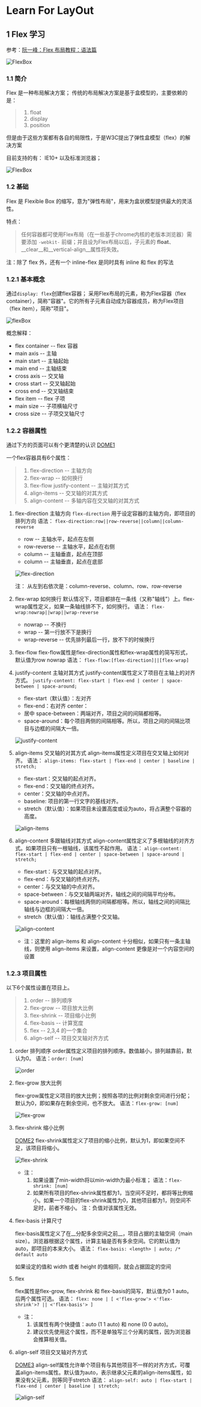 # Learn For LayOut

## 1 Flex 学习

参考：[阮一峰：Flex 布局教程：语法篇](http://www.ruanyifeng.com/blog/2015/07/flex-grammar.html)

![FlexBox](./flexBox.png)

### 1.1 简介

Flex 是一种布局解决方案； 传统的布局解决方案是基于盒模型的，主要依赖的是：

>1. float
>2. display
>3. position

但是由于这些方案都有各自的局限性，于是W3C提出了弹性盒模型（flex）的解决方案

目前支持的有： IE10+ 以及标准浏览器；

![FlexBox](./flexBox兼容性.png)

### 1.2 基础

Flex 是 Flexible Box 的缩写，意为"弹性布局"，用来为盒状模型提供最大的灵活性。

特点：

> 任何容器都可使用Flex布局（在一些基于chrome内核的老版本浏览器）需要添加 `-webkit-` 前缀；并且设为Flex布局以后，子元素的 __float__、__clear__和__vertical-align__属性将失效。

注：除了 flex 外，还有一个 inline-flex 是同时具有 inline 和 flex 的写法

### 1.2.1 基本概念

通过`display: flex`创建flex容器； 采用Flex布局的元素，称为Flex容器（flex container），简称"容器"。它的所有子元素自动成为容器成员，称为Flex项目（flex item），简称"项目"。

![flexBox](./flexBox基本概念.png)

概念解释：

- flex container -- flex 容器
- main axis -- 主轴
- main start -- 主轴起始
- main end -- 主轴结束
- cross axis -- 交叉轴
- cross start -- 交叉轴起始
- cross end -- 交叉轴结束
- flex item -- flex 子项
- main size -- 子项横轴尺寸
- cross size -- 子项交叉轴尺寸

### 1.2.2 容器属性

通过下方的页面可以有个更清楚的认识 [DOME1](./dome/dome.html)

一个flex容器具有6个属性：

> 1. flex-direction -- 主轴方向
> 2. flex-wrap -- 如何换行
> 3. flex-flow justify-content -- 主轴对其方式
> 4. align-items -- 交叉轴的对其方式
> 5. align-content -- 多轴内容在交叉轴的对其方式

1. flex-direction 主轴方向 `flex-direction` 用于设定容器的主轴方向，即项目的排列方向 语法： `flex-direction:row||row-reverse||column||column-reverse`

    - row -- 主轴水平，起点在左侧
    - row-reverse -- 主轴水平，起点在右侧
    - column -- 主轴垂直，起点在顶部
    - column -- 主轴垂直，起点在底部

    ![flex-direction](./flex-direction.png)

    注： 从左到右依次是：column-reverse、column、row、row-reverse

2. flex-wrap 如何换行 默认情况下，项目都排在一条线（又称"轴线"）上。flex-wrap属性定义，如果一条轴线排不下，如何换行。 语法： `flex-wrap:nowrap||wrap||wrap-reverse`

    - nowrap -- 不换行
    - wrap -- 第一行放不下是换行
    - wrap-reverse -- 优先排列最后一行，放不下的时候换行

3. flex-flow flex-flow属性是flex-direction属性和flex-wrap属性的简写形式，默认值为row nowrap 语法： `flex-flow:[flex-direction]||[flex-wrap]`

4. justify-content 主轴对其方式 justify-content属性定义了项目在主轴上的对齐方式。 `justify-content: flex-start | flex-end | center | space-between | space-around;`

    - flex-start（默认值）：左对齐
    - flex-end：右对齐 center：
    - 居中 space-between：两端对齐，项目之间的间隔都相等。
    - space-around：每个项目两侧的间隔相等。所以，项目之间的间隔比项目与边框的间隔大一倍。

    ![justify-content](./justify-content.png)

5. align-items 交叉轴的对其方式 align-items属性定义项目在交叉轴上如何对齐。 语法： `align-items: flex-start | flex-end | center | baseline | stretch;`

    - flex-start：交叉轴的起点对齐。
    - flex-end：交叉轴的终点对齐。
    - center：交叉轴的中点对齐。
    - baseline: 项目的第一行文字的基线对齐。
    - stretch（默认值）：如果项目未设置高度或设为auto，将占满整个容器的高度。

    ![align-items](./align-items.png)

6. align-content 多跟轴线对其方式 align-content属性定义了多根轴线的对齐方式。如果项目只有一根轴线，该属性不起作用。 语法： `align-content: flex-start | flex-end | center | space-between | space-around | stretch;`

    - flex-start：与交叉轴的起点对齐。
    - flex-end：与交叉轴的终点对齐。
    - center：与交叉轴的中点对齐。
    - space-between：与交叉轴两端对齐，轴线之间的间隔平均分布。
    - space-around：每根轴线两侧的间隔都相等。所以，轴线之间的间隔比轴线与边框的间隔大一倍。
    - stretch（默认值）：轴线占满整个交叉轴。

    ![align-content](./align-contents.png)

    - 注：这里的 align-items 和 align-content 十分相似，如果只有一条主轴线，则使用 align-items 来设置，align-content 更像是对一个内容空间的设置

### 1.2.3 项目属性

以下6个属性设置在项目上。

> 1. order -- 排列顺序
> 2. flex-grow -- 项目放大比例
> 3. flex-shrink -- 项目缩小比例
> 4. flex-basis -- 计算宽度
> 5. flex -- 2,3,4 的一个集合
> 6. align-self -- 项目交叉轴对齐方式

1. order 排列顺序 order属性定义项目的排列顺序。数值越小，排列越靠前，默认为0。 语法：`order: [num]`

    ![order](./order.png)

2. flex-grow 放大比例

    flex-grow属性定义项目的放大比例；按照各项的比例对剩余空间进行分配； 默认为0，即如果存在剩余空间，也不放大。 语法：`flex-grow: [num]`

      ![flex-grow](./flex-grow.png)

3. flex-shrink 缩小比例

    [DOME2](./dome/dome1.html) flex-shrink属性定义了项目的缩小比例，默认为1，即如果空间不足，该项目将缩小。

    ![flex-shrink](./flex-shrink.jpg)

    - 注：
      1. 如果设置了min-width将以min-width为最小标准； 语法：`flex-shrink: [num]`
      2. 如果所有项目的flex-shrink属性都为1，当空间不足时，都将等比例缩小。如果一个项目的flex-shrink属性为0，其他项目都为1，则空间不足时，前者不缩小。 注：负值对该属性无效。

4. flex-basis 计算尺寸

    flex-basis属性定义了在__分配多余空间之前__，项目占据的主轴空间（main size）。浏览器根据这个属性，计算主轴是否有多余空间。它的默认值为auto，即项目的本来大小。 语法： `flex-basis: <length> | auto; /* default auto`

    如果设定的值和 width 或者 height 的值相同，就会占据固定的空间

5. flex

    flex属性是flex-grow, flex-shrink 和 flex-basis的简写，默认值为0 1 auto。后两个属性可选。 语法： `flex: none | [ <'flex-grow'> <'flex-shrink'>? || <'flex-basis'> ]`

    - 注：
      1. 该属性有两个快捷值：auto (1 1 auto) 和 none (0 0 auto)。
      2. 建议优先使用这个属性，而不是单独写三个分离的属性，因为浏览器会推算相关值。

6. align-self 项目交叉轴对齐方式

    [DOME3](./dome/dome2.html) align-self属性允许单个项目有与其他项目不一样的对齐方式，可覆盖align-items属性。默认值为auto，表示继承父元素的align-items属性，如果没有父元素，则等同于stretch 语法： `align-self: auto | flex-start | flex-end | center | baseline | stretch;`

    ![align-self](./align-self.png)
